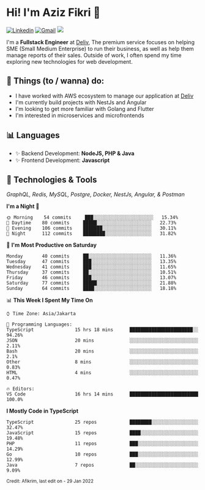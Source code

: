 <!-- Greetings -->
# Hi! I'm Aziz Fikri :bow:

<!-- Social Media -->
[![Linkedin](https://img.shields.io/badge/-afikrim-blue?style=flat&logo=Linkedin&logoColor=white)](https://www.linkedin.com/in/afikrim/)
[![Gmail](https://img.shields.io/badge/-afikrim10@gmail.com-c14438?style=flat&logo=Gmail&logoColor=white)](mailto:afikrim10@gmail.com)
![](https://komarev.com/ghpvc/?username=afikrim&label=Visitor&color=2bbc8a)

<!-- Introduction -->
I'm a **Fullstack Engineer** at [Deliv](https://kios.deliv.id), The premium service focuses on helping SME (Small Medium Enterprise) to run their business, as well as help them manage reports of their sales. Outside of work, I often spend my time exploring new technologies for web development.

## 📃 Things (to / wanna) do:
- I have worked with AWS ecosystem to manage our application at [Deliv](https://kios.deliv.id)
- I'm currently build projects with NestJs and Angular
- I'm looking to get more familiar with Golang and Flutter
- I'm interested in microservices and microfrontends

## 📊 Languages
- ✨ Backend Development: **NodeJS, PHP & Java**
- ✨ Frontend Development: **Javascript**

## 🔧 Technologies & Tools
*GraphQL, Redis, MySQL, Postgre, Docker, NestJs, Angular, & Postman*

<!--START_SECTION:waka-->
**I'm a Night 🦉** 

```text
🌞 Morning    54 commits     ███░░░░░░░░░░░░░░░░░░░░░░   15.34% 
🌆 Daytime    80 commits     █████░░░░░░░░░░░░░░░░░░░░   22.73% 
🌃 Evening    106 commits    ███████░░░░░░░░░░░░░░░░░░   30.11% 
🌙 Night      112 commits    ████████░░░░░░░░░░░░░░░░░   31.82%

```
📅 **I'm Most Productive on Saturday** 

```text
Monday       40 commits     ██░░░░░░░░░░░░░░░░░░░░░░░   11.36% 
Tuesday      47 commits     ███░░░░░░░░░░░░░░░░░░░░░░   13.35% 
Wednesday    41 commits     ███░░░░░░░░░░░░░░░░░░░░░░   11.65% 
Thursday     37 commits     ██░░░░░░░░░░░░░░░░░░░░░░░   10.51% 
Friday       46 commits     ███░░░░░░░░░░░░░░░░░░░░░░   13.07% 
Saturday     77 commits     █████░░░░░░░░░░░░░░░░░░░░   21.88% 
Sunday       64 commits     ████░░░░░░░░░░░░░░░░░░░░░   18.18%

```


📊 **This Week I Spent My Time On** 

```text
⌚︎ Time Zone: Asia/Jakarta

💬 Programming Languages: 
TypeScript               15 hrs 18 mins      ███████████████████████░░   94.26% 
JSON                     20 mins             ░░░░░░░░░░░░░░░░░░░░░░░░░   2.11% 
Bash                     20 mins             ░░░░░░░░░░░░░░░░░░░░░░░░░   2.1% 
Other                    8 mins              ░░░░░░░░░░░░░░░░░░░░░░░░░   0.83% 
HTML                     4 mins              ░░░░░░░░░░░░░░░░░░░░░░░░░   0.47%

🔥 Editors: 
VS Code                  16 hrs 14 mins      █████████████████████████   100.0%

```

**I Mostly Code in TypeScript** 

```text
TypeScript               25 repos            ████████░░░░░░░░░░░░░░░░░   32.47% 
JavaScript               15 repos            ████░░░░░░░░░░░░░░░░░░░░░   19.48% 
PHP                      11 repos            ███░░░░░░░░░░░░░░░░░░░░░░   14.29% 
Go                       10 repos            ███░░░░░░░░░░░░░░░░░░░░░░   12.99% 
Java                     7 repos             ██░░░░░░░░░░░░░░░░░░░░░░░   9.09%

```



<!--END_SECTION:waka-->

<sub>Credit: Afikrim, last edit on - 29 Jan 2022</sub>
